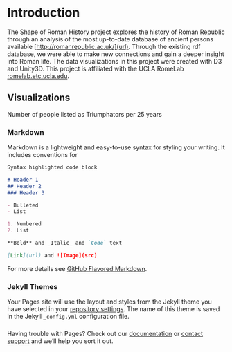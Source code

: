 # Introduction
The Shape of Roman History project explores the history of Roman Republic through an analysis of the most up-to-date database of ancient persons available [http://romanrepublic.ac.uk/](url). Through the existing rdf database, we were able to make new connections and gain a deeper insight into Roman life. The data visualizations in this project were created with D3 and Unity3D. This project is affiliated with the UCLA RomeLab [romelab.etc.ucla.edu](url).

## Visualizations
Number of people listed as Triumphators per 25 years



### Markdown

Markdown is a lightweight and easy-to-use syntax for styling your writing. It includes conventions for

```markdown
Syntax highlighted code block

# Header 1
## Header 2
### Header 3

- Bulleted
- List

1. Numbered
2. List

**Bold** and _Italic_ and `Code` text

[Link](url) and ![Image](src)
```

For more details see [GitHub Flavored Markdown](https://guides.github.com/features/mastering-markdown/).

### Jekyll Themes

Your Pages site will use the layout and styles from the Jekyll theme you have selected in your [repository settings](https://github.com/dh-199-the-shape-of-roman-history/dh-199-the-shape-of-roman-history.github.io/settings). The name of this theme is saved in the Jekyll `_config.yml` configuration file.

### 

Having trouble with Pages? Check out our [documentation](https://help.github.com/categories/github-pages-basics/) or [contact support](https://github.com/contact) and we’ll help you sort it out.
